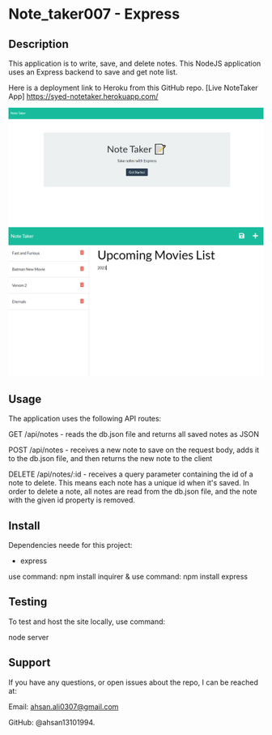 # Note_taker007 - Express 

## Description
This application is to write, save, and delete notes. This NodeJS application uses an Express backend to save and get note list.

Here is a deployment link to Heroku from this GitHub repo. [Live NoteTaker App] https://syed-notetaker.herokuapp.com/


![NoteTaker homepage](public/assets/images/homepage.PNG) 
![NoteTaker Notespage](public/assets/images/NoteTaker-list.PNG)

## Usage
The application uses the following API routes:

GET /api/notes - reads the db.json file and returns all saved notes as JSON

POST /api/notes - receives a new note to save on the request body, adds it to the db.json file, and then returns the new note to the client

DELETE /api/notes/:id - receives a query parameter containing the id of a note to delete. This means each note has a unique id when it's saved. In order to delete a note, all notes are read from the db.json file, and the note with the given id property is removed.

## Install 
Dependencies neede for this project:

- express

use command: npm install inquirer & use command: npm install express

## Testing 
To test and host the site locally, use command: 

node server

## Support

If you have any questions, or open issues about the repo, I can be reached at: 

Email: ahsan.ali0307@gmail.com 

GitHub: @ahsan13101994.